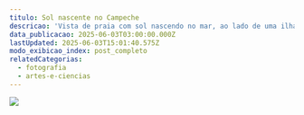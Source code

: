 ```yaml
---
titulo: Sol nascente no Campeche
descricao: 'Vista de praia com sol nascendo no mar, ao lado de uma ilha.'
data_publicacao: 2025-06-03T03:00:00.000Z
lastUpdated: 2025-06-03T15:01:40.575Z
modo_exibicao_index: post_completo
relatedCategorias:
  - fotografia
  - artes-e-ciencias
---
```


![](</images/content/sol nascente 2.jpg>)
